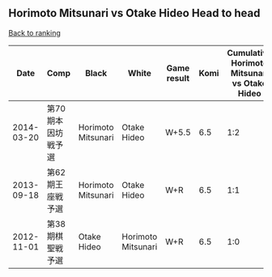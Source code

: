 ## Horimoto Mitsunari vs Otake Hideo Head to head

[Back to ranking](../../index.md)




| **Date** | **Comp** | **Black** | **White** | **Game result** | **Komi** | **Cumulative Horimoto Mitsunari vs Otake Hideo** | **Horimoto Mitsunari streak** | **Otake Hideo streak** | 
| --- | --- | --- | --- | --- | --- | --- | --- | --- |
| 2014-03-20 | 第70期本因坊戦予選 | Horimoto Mitsunari | Otake Hideo | W+5.5 | 6.5 | 1:2 | 0 | 2 | 
| 2013-09-18 | 第62期王座戦予選 | Horimoto Mitsunari | Otake Hideo | W+R | 6.5 | 1:1 | 0 | 1 | 
| 2012-11-01 | 第38期棋聖戦予選 | Otake Hideo | Horimoto Mitsunari | W+R | 6.5 | 1:0 | 1 | 0 |




